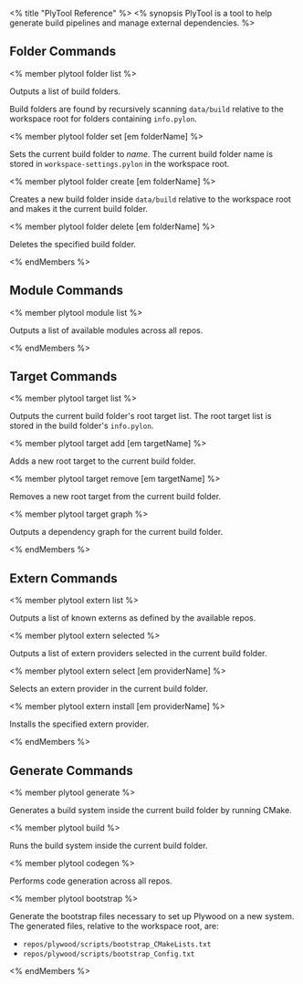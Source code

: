 <% title "PlyTool Reference" %>
<% synopsis 
PlyTool is a tool to help generate build pipelines and manage external dependencies.
%>

## Folder Commands

<% member plytool folder list %>

Outputs a list of build folders.

Build folders are found by recursively scanning `data/build` relative to the workspace root for folders containing `info.pylon`.

<% member plytool folder set [em folderName] %>

Sets the current build folder to _name_. The current build folder name is stored in `workspace-settings.pylon` in the workspace root.

<% member plytool folder create [em folderName] %>

Creates a new build folder inside `data/build` relative to the workspace root and makes it the current build folder.

<% member plytool folder delete [em folderName] %>

Deletes the specified build folder.

<% endMembers %>

## Module Commands

<% member plytool module list %>

Outputs a list of available modules across all repos.

<% endMembers %>

## Target Commands

<% member plytool target list %>

Outputs the current build folder's root target list. The root target list is stored in the build folder's `info.pylon`.

<% member plytool target add [em targetName] %>

Adds a new root target to the current build folder.

<% member plytool target remove [em targetName] %>

Removes a new root target from the current build folder.

<% member plytool target graph %>

Outputs a dependency graph for the current build folder.

<% endMembers %>

## Extern Commands

<% member plytool extern list %>

Outputs a list of known externs as defined by the available repos.

<% member plytool extern selected %>

Outputs a list of extern providers selected in the current build folder.

<% member plytool extern select [em providerName] %>

Selects an extern provider in the current build folder.

<% member plytool extern install [em providerName] %>

Installs the specified extern provider.

<% endMembers %>

## Generate Commands

<% member plytool generate %>

Generates a build system inside the current build folder by running CMake.

<% member plytool build %>

Runs the build system inside the current build folder. 

<% member plytool codegen %>

Performs code generation across all repos.

<% member plytool bootstrap %>

Generate the bootstrap files necessary to set up Plywood on a new system. The generated files, relative to the workspace root, are:

* `repos/plywood/scripts/bootstrap_CMakeLists.txt`
* `repos/plywood/scripts/bootstrap_Config.txt`

<% endMembers %>
